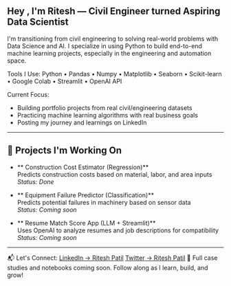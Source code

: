 ##  Hey   , I'm Ritesh — Civil Engineer turned Aspiring Data Scientist

I'm transitioning from civil engineering to solving real-world problems with Data Science and AI. I specialize in using Python to build end-to-end machine learning projects, especially in the engineering and automation space.

 Tools I Use:
Python • Pandas • Numpy • Matplotlib • Seaborn • Scikit-learn • Google Colab • Streamlit • OpenAI API

 Current Focus:
- Building portfolio projects from real civil/engineering datasets
- Practicing machine learning algorithms with real business goals
- Posting my journey and learnings on LinkedIn

---

## 🚀 Projects I'm Working On

- ** Construction Cost Estimator (Regression)**  
  Predicts construction costs based on material, labor, and area inputs  
  _Status: Done_

- ** Equipment Failure Predictor (Classification)**  
  Predicts potential failures in machinery based on sensor data  
  _Status: Coming soon_

- ** Resume Match Score App (LLM + Streamlit)**  
  Uses OpenAI to analyze resumes and job descriptions for compatibility  
  _Status: Coming soon_

---

📬 Let's Connect: [LinkedIn → Ritesh Patil](https://www.linkedin.com/in/ritesh-patil-631651218) 
                  [Twitter → Ritesh Patil](https://x.com/Ritesh_Patil1)
📂 Full case studies and notebooks coming soon. Follow along as I learn, build, and grow!
